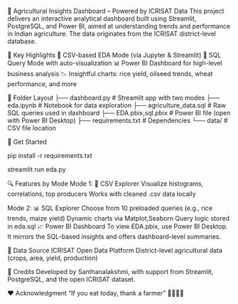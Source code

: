🌱 Agricultural Insights Dashboard – Powered by ICRISAT Data
This project delivers an interactive analytical dashboard built using Streamlit, PostgreSQL, and Power BI, aimed at understanding trends and performance in Indian agriculture. The data originates from the ICRISAT district-level database.


📌 Key Highlights
📁 CSV-based EDA Mode (via Jupyter & Streamlit)
🧠 SQL Query Mode with auto-visualization
📊 Power BI Dashboard for high-level business analysis
📉 Insightful charts: rice yield, oilseed trends, wheat performance, and more


📂 Folder Layout
├── dashboard.py # Streamlit app with two modes
├── eda.ipynb # Notebook for data exploration
├── agriculture_data.sql # Raw SQL queries used in dashboard
├── EDA.pbix,sql.pbix # Power BI file (open with Power BI Desktop)
├── requirements.txt # Dependencies
└── data/ # CSV file location 


🚀 Get Started

pip install -r requirements.txt

streamlit run eda.py

🔍 Features by Mode
Mode 1: 📁 CSV Explorer
Visualize histograms, correlations, top producers
Works with cleaned .csv data locally

Mode 2: 📊 SQL Explorer
Choose from 10 preloaded queries (e.g., rice trends, maize yield)
Dynamic charts via Matplot,Seaborn
Query logic stored in eda.sql
📈 Power BI Dashboard
To view EDA.pbix, use Power BI Desktop. It mirrors the SQL-based insights and offers dashboard-level summaries.

🧠 Data Source
ICRISAT Open Data Platform
District-level agricultural data (crops, area, yield, production)

🤝 Credits
Developed by Santhanalakshmi, with support from Streamlit, PostgreSQL, and the open ICRISAT dataset.

❤️ Acknowledgment
“If you eat today, thank a farmer” 👨‍🌾🌾🌽
